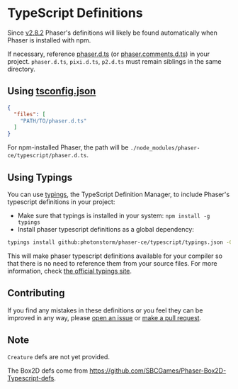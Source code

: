 # TypeScript Definitions

Since [v2.8.2](https://github.com/photonstorm/phaser-ce/releases/tag/v2.8.2) Phaser's definitions will likely be found automatically when Phaser is installed with npm.

If necessary, reference [phaser.d.ts](./phaser.d.ts) (or [phaser.comments.d.ts](./phaser.comments.d.ts)) in your project. `phaser.d.ts`, `pixi.d.ts`, `p2.d.ts` must remain siblings in the same directory.

## Using [tsconfig.json](https://www.typescriptlang.org/docs/handbook/tsconfig-json.html)

```json
{
  "files": [
    "PATH/TO/phaser.d.ts"
  ]
}
```

For npm-installed Phaser, the path will be `./node_modules/phaser-ce/typescript/phaser.d.ts`.

## Using Typings

You can use [typings](https://www.npmjs.com/package/typings), the TypeScript Definition Manager, to include Phaser's typescript definitions in your project:

- Make sure that typings is installed in your system: `npm install -g typings`
- Install phaser typescript definitions as a global dependency:

```bash
typings install github:photonstorm/phaser-ce/typescript/typings.json -GD
```

This will make phaser typescript definitions available for your compiler so that there is no need to reference them from your source files.
For more information, check [the official typings site](https://github.com/typings/typings).

## Contributing

If you find any mistakes in these definitions or you feel they can be improved in any way, please [open an issue](https://github.com/photonstorm/phaser-ce/issues) or [make a pull request](https://github.com/photonstorm/phaser-ce/pulls).

## Note

`Creature` defs are not yet provided.

The Box2D defs come from https://github.com/SBCGames/Phaser-Box2D-Typescript-defs.
